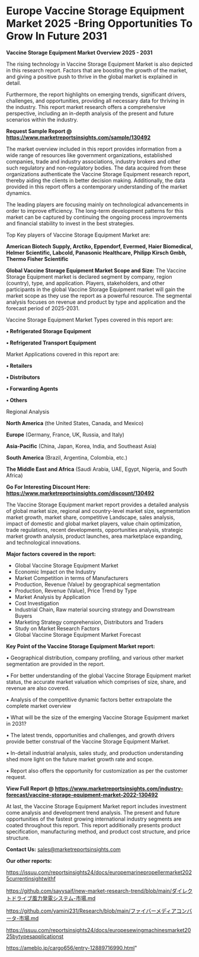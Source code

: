 # Europe Vaccine Storage Equipment Market 2025 -Bring Opportunities To Grow In Future 2031

<Strong> Vaccine Storage Equipment Market Overview 2025 - 2031</strong>

The rising technology in Vaccine Storage Equipment Market is also depicted in this research report. Factors that are boosting the growth of the market, and giving a positive push to thrive in the global market is explained in detail.

Furthermore, the report highlights on emerging trends, significant drivers, challenges, and opportunities, providing all necessary data for thriving in the industry. This report market research offers a comprehensive perspective, including an in-depth analysis of the present and future scenarios within the industry.

<strong>Request Sample Report @ <a href=https://www.marketreportsinsights.com/sample/130492>https://www.marketreportsinsights.com/sample/130492</a></strong>

The market overview included in this report provides information from a wide range of resources like government organizations, established companies, trade and industry associations, industry brokers and other such regulatory and non-regulatory bodies. The data acquired from these organizations authenticate the Vaccine Storage Equipment research report, thereby aiding the clients in better decision making. Additionally, the data provided in this report offers a contemporary understanding of the market dynamics.

The leading players are focusing mainly on technological advancements in order to improve efficiency. The long-term development patterns for this market can be captured by continuing the ongoing process improvements and financial stability to invest in the best strategies.

Top Key players of Vaccine Storage Equipment Market are:

<strong>American Biotech Supply, Arctiko, Eppendorf, Evermed, Haier Biomedical, Helmer Scientific, Labcold, Panasonic Healthcare, Philipp Kirsch Gmbh, Thermo Fisher Scientific</strong>

<strong><b>Global Vaccine Storage Equipment Market Scope and Size:</b></strong>
The Vaccine Storage Equipment market is declared segment by company, region (country), type, and application. Players, stakeholders, and other participants in the global Vaccine Storage Equipment market will gain the market scope as they use the report as a powerful resource. The segmental analysis focuses on revenue and product by type and application and the forecast period of 2025-2031.

Vaccine Storage Equipment Market Types covered in this report are:

<strong>• Refrigerated Storage Equipment

• Refrigerated Transport Equipment</strong>

Market Applications covered in this report are:

<strong>• Retailers

• Distributors

• Forwarding Agents

• Others</strong> 

Regional Analysis

<strong>North America</strong> (the United States, Canada, and Mexico)

<strong>Europe</strong> (Germany, France, UK, Russia, and Italy)

<strong>Asia-Pacific</strong> (China, Japan, Korea, India, and Southeast Asia)

<strong>South America</strong> (Brazil, Argentina, Colombia, etc.)

<strong>The Middle East and Africa</strong> (Saudi Arabia, UAE, Egypt, Nigeria, and South Africa)

<strong>Go For Interesting Discount Here: <a href=https://www.marketreportsinsights.com/discount/130492>https://www.marketreportsinsights.com/discount/130492</a></strong>

The Vaccine Storage Equipment market report provides a detailed analysis of global market size, regional and country-level market size, segmentation market growth, market share, competitive Landscape, sales analysis, impact of domestic and global market players, value chain optimization, trade regulations, recent developments, opportunities analysis, strategic market growth analysis, product launches, area marketplace expanding, and technological innovations.

<strong><b>Major factors covered in the report:</b></strong>
<ul>
  <li>Global Vaccine Storage Equipment Market </li>
  <li>Economic Impact on the Industry</li>
  <li>Market Competition in terms of Manufacturers</li>
  <li>Production, Revenue (Value) by geographical segmentation</li>
  <li>Production, Revenue (Value), Price Trend by Type</li>
  <li>Market Analysis by Application</li>
  <li>Cost Investigation</li>
  <li>Industrial Chain, Raw material sourcing strategy and Downstream Buyers</li>
  <li>Marketing Strategy comprehension, Distributors and Traders</li>
  <li>Study on Market Research Factors</li>
  <li>Global Vaccine Storage Equipment Market Forecast</li>
</ul>

<strong><b>Key Point of the Vaccine Storage Equipment Market report:</b></strong>

• Geographical distribution, company profiling, and various other market segmentation are provided in the report.

• For better understanding of the global Vaccine Storage Equipment market status, the accurate market valuation which comprises of size, share, and revenue are also covered.

• Analysis of the competitive dynamic factors better extrapolate the complete market overview

• What will be the size of the emerging Vaccine Storage Equipment market in 2031?

• The latest trends, opportunities and challenges, and growth drivers provide better construal of the Vaccine Storage Equipment Market.

• In-detail industrial analysis, sales study, and production understanding shed more light on the future market growth rate and scope.

• Report also offers the opportunity for customization as per the customer request.

<strong><b>View Full Report @ <a href=https://www.marketreportsinsights.com/industry-forecast/vaccine-storage-equipment-market-2022-130492>https://www.marketreportsinsights.com/industry-forecast/vaccine-storage-equipment-market-2022-130492</a></b></strong>


At last, the Vaccine Storage Equipment Market report includes investment come analysis and development trend analysis. The present and future opportunities of the fastest growing international industry segments are coated throughout this report. This report additionally presents product specification, manufacturing method, and product cost structure, and price structure.

<strong>Contact Us:</strong>
sales@marketreportsinsights.com

<strong>Our other reports:</strong>

<a href=https://issuu.com/reportsinsights24/docs/europemarinepropellermarket2025currentinsightwithf>https://issuu.com/reportsinsights24/docs/europemarinepropellermarket2025currentinsightwithf</a>

<a href=https://github.com/sayysaif/new-market-research-trend/blob/main/ダイレクトドライブ風力発電システム-市場.md>https://github.com/sayysaif/new-market-research-trend/blob/main/ダイレクトドライブ風力発電システム-市場.md</a>

<a href=https://github.com/yamini231/Research/blob/main/ファイバーメディアコンバータ-市場.md>https://github.com/yamini231/Research/blob/main/ファイバーメディアコンバータ-市場.md</a>

<a href=https://issuu.com/reportsinsights24/docs/europesewingmachinesmarket2025bytypesapplicationst>https://issuu.com/reportsinsights24/docs/europesewingmachinesmarket2025bytypesapplicationst</a>

<a href=https://ameblo.jp/cargo656/entry-12889716990.html>https://ameblo.jp/cargo656/entry-12889716990.html</a>"
